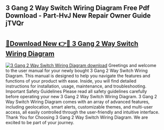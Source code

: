 ## 3 Gang 2 Way Switch Wiring Diagram Free Pdf Download - Part-HvJ New Repair Owner Guide jTVQr

# <h2><a href="http://dfl8v93.blite.top/?on=3+Gang+2+Way+Switch+Wiring+Diagram">🔗Download New 👉🔴 3 Gang 2 Way Switch Wiring Diagram</a></h2>

[![3 Gang 2 Way Switch Wiring Diagram download](https://i.imgur.com/lujVjoI.png)](http://dfl8v93.blite.top/?on=3+Gang+2+Way+Switch+Wiring+Diagram)
Greetings and welcome to the user manual for your newly bought 3 Gang 2 Way Switch Wiring Diagram. This manual is designed to help you navigate the features and functions of your product with ease. Inside, you will find detailed instructions for installation, usage, maintenance, and troubleshooting. Important Safety Guidelines Please read all safety guidelines carefully before operating your new 3 Gang 2 Way Switch Wiring Diagram. 3 Gang 2 Way Switch Wiring Diagram comes with an array of advanced features, including geolocation, smart alerts, customizable themes, and multi-user access, all easily controlled through the user-friendly and intuitive interface. Thank You for Choosing 3 Gang 2 Way Switch Wiring Diagram. We are excited to be part of your journey.

